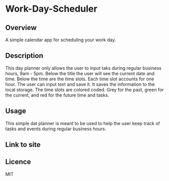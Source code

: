 # Work-Day-Scheduler 

## Overview
A simple calendar app for scheduling your work day.

## Description
This day planner only allows the user to input taks during regular business hours, 9am - 5pm.
Below the title the user will see the current date and time. 
Below the time are the time slots.
Each time slot accounts for one hour. 
The user can input text and save it. It saves the information to the local storage.
The time slots are colored coded. Grey for the past, green for the current, and red for the future time and tasks. 

## Usage
This simple dat planner is meant to be used to help the user keep track of tasks and events during regular business hours.

## Link to site


## Licence 
MIT
